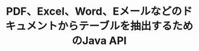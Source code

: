 ---
############################# Static ############################
layout: "auto-gen-gist"
draft: false
path: "ja/parser/java/extract/table/chm/"
otherformats: DOC DOT DOCX DOCM DOTX DOTM TXT ODT OTT RTF PDF XHTML MHTML MD XML EPUB FB2 XLS XLT XLSX XLSM XLSB XLTX XLTM ODS CSV OTS XLA XLAM PPT PPTX  PPS POT PPSX PPTM POTX PPSM ODP OTP PST OST EML EMLX MSG ONE 

############################# Head ############################
head_title: "さまざまなドキュメント（Excel、Word、PDF）からテーブルを抽出するJava API"
head_description: "GroupDocs.Parser Java APIは、PDF、DOCX、PPTX、EML、MSG、XLSX、CSV、ODT、RTF、およびEPUBのドキュメントとページからテーブルを抽出するための完全な機能を提供します。"

############################# Header ############################
title: "PDF、Excel、Word、Eメールなどのドキュメントからテーブルを抽出するためのJava API"
description: "GroupDocs.Parser Java APIを使用すると、ソフトウェアプログラマーは、PDF、DOCX、PPTX、EML、MSG、XLSX、CSV、ODT、RTF、EPUBなどのドキュメントからテーブルを抽出できます。"

######################### Download Button #######################
button:
    enable: true

############################# About ############################
about:
    enable: true
    title: "Java APIを介して人気のあるドキュメントファイル形式からテーブルを抽出する方法は？"
    content: |
     テーブルは、行と列に編成されたセルのグリッドであり、視覚的に魅力的な方法でデータまたは情報をリーダーに効果的に提示するために使用できます。テーブルは、ドキュメント内のデータを整理する上で非常に重要な役割を果たし、情報のグループ化、行または列へのデータの配置、リストの作成、全文のレイアウトの整理、ドキュメント内の画像の配置、データの傾向またはパターンの強調表示など、多くの有用な利点があります。すぐ。 GroupDocs.Parser for Java APIを使用すると、ソフトウェアエンジニアと開発者は、さまざまな種類のドキュメントを処理するための強力なJavaアプリケーションを作成できます。 PDF、Eメール、Eブック、Word（DOC、DOCX）、PowerPoint（PPT、PPTX）、Excel（XLS、XLSX）、Eメール（ EML、MSG）フォーマットおよびその他多数。 Java APIは、ドキュメントからすべてのテーブルまたは特定のテーブルを抽出する、特定のドキュメントのページからテーブルを取得する、テーブルセルデータを抽出する、テーブル行の総数を取得する、など、ドキュメントのテーブル管理に関連するいくつかの重要な機能をサポートしています。列、行の高さの取得、テーブルのデータの印刷など。 

############################# content ############################
steps:
    enable: true
    block:
    - title_left: "Java コードを使用してCHMドキュメントからテーブルを抽出する "
      content_left: |
       GroupDocs.Parser Java API には、さまざまな種類のドキュメントを処理し、そこからデータを抽出するための完全なサポートが含まれています。 次のJavaコード例は、ソフトウェアプログラマーが数行のコードでCHMドキュメントからテーブルを抽出する方法を示しています。

      title_right: "CHM ドキュメントからのテーブルの抽出"
      content_right: |
        * [Parser](https://apireference.groupdocs.com/parser/java/com.groupdocs.parser/Parser) クラスのインスタンスを作成します
        * テーブル抽出がサポートされているかどうかを確認します
        * テーブルのレイアウトを作成します
         *テーブル抽出のオプションを作成します
        * [getTables(options)](https://apireference.groupdocs.com/parser/java/com.groupdocs.parser/Parser#getTables(com.groupdocs.parser.options.PageTableAreaOptions)) メソッドを呼び出して、からテーブルを抽出します。 全てのドキュメント。
        * 行と列を繰り返します
        * テーブルのセルテキストを抽出して印刷する

      gisthash: "dda6d3d4866e63ae1614d86dd847fecd"
      gistfile: "tables_extraction_form_documents.cs"

    - title_left: "CHM ドキュメントのページからテーブルを抽出する方法"
      content_left: |
       GroupDocs.Parser Java APIを使用すると、コンピュータープログラマーは、わずか数行のJavaコードで CHM ドキュメントのページからテーブルを抽出できます。 ドキュメントにテーブルが存在するかどうかをチェックしてから、特定のドキュメントページからテーブルを抽出します。 次の例は、Java開発者がCHMドキュメント内でテーブル抽出を簡単に実行する方法を示しています。 

      title_right: "Java を介してドキュメントのテーブルを抽出する"
      content_right: |
        * [Parser](https://apireference.groupdocs.com/parser/java/com.groupdocs.parser/Parser) クラスのインスタンスを作成します
        * テーブル抽出がサポートされているかどうかを確認します
        * テーブルのレイアウトを作成します
        * ドキュメントページからテーブルを抽出するためのオプションを作成します
        * [getDocumentInfo](https://apireference.groupdocs.com/parser/java/com.groupdocs.parser/Parser#getDocumentInfo()) を介してドキュメント情報を取得します
        * ページの存在についてドキュメントを確認してください
        * ドキュメントページからテーブルを抽出します
        * [getTables(options)](https://apireference.groupdocs.com/parser/java/com.groupdocs.parser/Parser#getTables(com.groupdocs.parser.options.PageTableAreaOptions)) メソッドを呼び出して、からテーブルを抽出します。 全てのドキュメント。
        * テーブル、行、列を繰り返します
        * テーブルのセルテキストを抽出して印刷する
     
      gisthash: "2dc42054bba3abdc297c63f4534281d8"
      gistfile: "tables_extraction_form_documents_page.cs"
      
    - title_left: "システム要求"
      content_left: |
       GroupDocs.Parser for Javaは、すべての主要なプラットフォームとオペレーティングシステムでサポートされています。 Microsoft Word、Excel、PowerPoint、Outlook、OpenOffice、その他50以上の形式でドキュメントを生成できます。 完全なシステム要件ガイドについては、以下のコードを実行する前にシステム要件にアクセスしてください。システムに次の前提条件がインストールされていることを確認してください。
        * オペレーティングシステム：Microsoft Windows、Linux、MacOS
        * Javaバージョンのサポート：J2SE 7.0（1.7）、J2SE 8.0（1.8）以降
        * GroupDocs [Repository](https://repository.groupdocs.com/webapp/#/artifacts/browse/tree/General/repo/com/groupdocs/groupdocs-parser) から最新バージョンのGroupDocs.Assembly Java APIを入手します。
        
      title_right: "GroupDocs.Assemblyを使用する理由"
      content_right: |
        * サポートされているドキュメントのいずれかからプレーンテキストを抽出します。
        * 目次抽出のサポート
        * フォーマットされたテキスト、メタデータ、画像、コンテナ、および添付ファイルを抽出します。
        * ユーザー定義のテンプレートを介して解析するドキュメント。
        * キーワードまたは正規表現を使用してテキストを検索します。
        * 構造化テキスト抽出のサポート
        * サポートされている一部のドキュメント形式の目次を抽出します。
        * PDFドキュメントからフォームデータを解析します。

demos:
    enable: true
        

more_formats:
    enable: true


back_to_top:
    enable: true
---